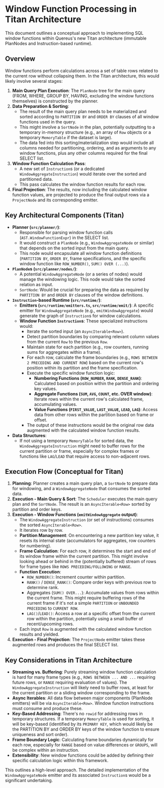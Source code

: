 # Window Function Processing in Titan Architecture

This document outlines a conceptual approach to implementing SQL window functions within Quereus's new Titan architecture (immutable PlanNodes and Instruction-based runtime).

## Overview

Window functions perform calculations across a set of table rows related to the current row without collapsing them. In the Titan architecture, this would likely involve several stages:

1.  **Main Query Plan Execution**: The `PlanNode` tree for the main query (FROM, WHERE, GROUP BY, HAVING, excluding the window functions themselves) is constructed by the planner.
2.  **Data Preparation & Sorting**: 
    *   The result of the main query plan needs to be materialized and sorted according to `PARTITION BY` and `ORDER BY` clauses of all window functions used in the query.
    *   This might involve a `SortNode` in the plan, potentially outputting to a temporary in-memory structure (e.g., an array of `Row` objects or a temporary `MemoryTable` if the dataset is large).
    *   The data fed into this sorting/materialization step would include all columns needed for partitioning, ordering, and as arguments to any window functions, plus any other columns required for the final SELECT list.
3.  **Window Function Calculation Pass**: 
    *   A new set of `Instruction`s (or a dedicated `WindowAggregateInstruction`) would iterate over the sorted and partitioned data.
    *   This pass calculates the window function results for each row.
4.  **Final Projection**: The results, now including the calculated window function values, are projected to produce the final output rows via a `ProjectNode` and its corresponding emitter.

## Key Architectural Components (Titan)

*   **Planner (`src/planner/`)**:
    *   Responsible for parsing window function calls (`AST.WindowFunctionExpr`) in the SELECT list.
    *   It would construct a `PlanNode` (e.g., `WindowAggregateNode` or similar) that depends on the sorted input from the main query.
    *   This node would encapsulate all window function definitions (`PARTITION BY`, `ORDER BY`, frame specifications, and the specific window function like `ROW_NUMBER()`, `SUM() OVER (...)`).
*   **`PlanNode`s (`src/planner/nodes/`)**:
    *   A potential `WindowAggregateNode` (or a series of nodes) would manage the windowing logic. This node would take the sorted relation as input.
    *   `SortNode`: Would be crucial for preparing the data as required by `PARTITION BY` and `ORDER BY` clauses of the window definitions.
*   **`Instruction`-based Runtime (`src/runtime/`)**:
    *   **Emitters (`src/runtime/emitters.ts`, `src/runtime/emit/`)**: A specific emitter for `WindowAggregateNode` (e.g., `emitWindowAggregate`) would generate the graph of `Instruction`s for window calculations.
    *   **Window Function `Instruction`s**: These specialized instructions would:
        *   Iterate the sorted input (an `AsyncIterable<Row>`).
        *   Detect partition boundaries by comparing relevant column values from the current `Row` to the previous `Row`.
        *   Maintain state for each partition (e.g., row counters, running sums for aggregates within a frame).
        *   For each row, calculate the frame boundaries (e.g., `ROWS BETWEEN 2 PRECEDING AND CURRENT ROW`) based on the current row's position within its partition and the frame specification.
        *   Execute the specific window function logic:
            *   **Numbering Functions (`ROW_NUMBER`, `RANK`, `DENSE_RANK`)**: Calculated based on position within the partition and ordering key values.
            *   **Aggregate Functions (`SUM`, `AVG`, `COUNT`, etc. OVER window)**: Iterate rows within the current row's calculated frame, accumulating values.
            *   **Value Functions (`FIRST_VALUE`, `LAST_VALUE`, `LEAD`, `LAG`)**: Access data from other rows within the partition based on frame or offset.
        *   The output of these instructions would be the original row data augmented with the calculated window function results.
*   **Data Structures**: 
    *   If not using a temporary `MemoryTable` for sorted data, the `WindowAggregateInstruction` might need to buffer rows for the current partition or frame, especially for complex frames or functions like `LAG`/`LEAD` that require access to non-adjacent rows.

## Execution Flow (Conceptual for Titan)

1.  **Planning**: Planner creates a main query plan, a `SortNode` to prepare data for windowing, and a `WindowAggregateNode` that consumes the sorted data.
2.  **Execution - Main Query & Sort**: The `Scheduler` executes the main query plan and the `SortNode`. The result is an `AsyncIterable<Row>` sorted by partition and order keys.
3.  **Execution - Window Functions (`emitWindowAggregate` output)**:
    *   The `WindowAggregateInstruction` (or set of instructions) consumes the sorted `AsyncIterable<Row>`. 
    *   It iterates row by row.
    *   **Partition Management**: On encountering a new partition key value, it resets its internal state (accumulators for aggregates, row counters for numbering).
    *   **Frame Calculation**: For each row, it determines the start and end of its window frame within the current partition. This might involve looking ahead or behind in the (potentially buffered) stream of rows for frame types like `ROWS PRECEDING/FOLLOWING` or `RANGE`.
    *   **Function Execution**: 
        *   `ROW_NUMBER()`: Increment counter within partition.
        *   `RANK()` / `DENSE_RANK()`: Compare order keys with previous row to determine rank.
        *   Aggregates (`SUM() OVER...`): Accumulate values from rows within the current frame. This might require buffering rows of the current frame if it's not a simple `PARTITION` or `UNBOUNDED PRECEDING` to `CURRENT ROW`.
        *   `LAG()`/`LEAD()`: Access a row at a specific offset from the current row within the partition, potentially using a small buffer of recent/upcoming rows.
    *   Each input `Row` is augmented with the calculated window function results and yielded.
4.  **Execution - Final Projection**: The `ProjectNode` emitter takes these augmented rows and produces the final SELECT list.

## Key Considerations in Titan Architecture

*   **Streaming vs. Buffering**: Purely streaming window function calculation is hard for many frame types (e.g., `ROWS BETWEEN ... AND ...` requiring future rows, or `RANGE` requiring evaluation of values). The `WindowAggregateInstruction` will likely need to buffer rows, at least for the current partition or a sliding window corresponding to the frame.
*   **Async Iterables**: All data flow between major components (PlanNode emitters) will be via `AsyncIterable<Row>`. Window function instructions must consume and produce these.
*   **Key-Based Addressing**: There's no `rowid` for addressing rows in temporary structures. If a temporary `MemoryTable` is used for sorting, it will be key-based (identified by its `PRIMARY KEY`, which would likely be the PARTITION BY and ORDER BY keys of the window function to ensure uniqueness and sort order).
*   **Frame Boundary Logic**: Calculating frame boundaries dynamically for each row, especially for `RANGE` based on value differences or `GROUPS`, will be complex within an instruction.
*   **Extensibility**: New window functions could be added by defining their specific calculation logic within this framework.

This outlines a high-level approach. The detailed implementation of the `WindowAggregateNode` emitter and its associated `Instruction`s would be a significant undertaking. 
